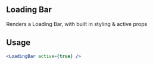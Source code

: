 ## Loading Bar

Renders a Loading Bar, with built in styling & active props

## Usage

``` jsx
<LoadingBar active={true} />
```
 